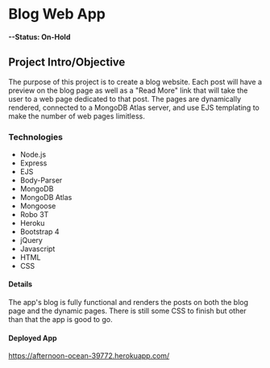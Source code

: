 # Blog Web App

#### --Status: On-Hold

## Project Intro/Objective
The purpose of this project is to create a blog website. Each post will have a preview on the blog page as well as a "Read More" link that will take the user to a web page dedicated to that post. The pages are dynamically rendered, connected to a MongoDB Atlas server, and use EJS templating to make the number of web pages limitless.

### Technologies
* Node.js
* Express
* EJS
* Body-Parser
* MongoDB
* MongoDB Atlas
* Mongoose
* Robo 3T
* Heroku
* Bootstrap 4
* jQuery
* Javascript
* HTML
* CSS

#### Details
The app's blog is fully functional and renders the posts on both the blog page and the dynamic pages. There is still some CSS to finish but other than that the app is good to go.

#### Deployed App
https://afternoon-ocean-39772.herokuapp.com/
